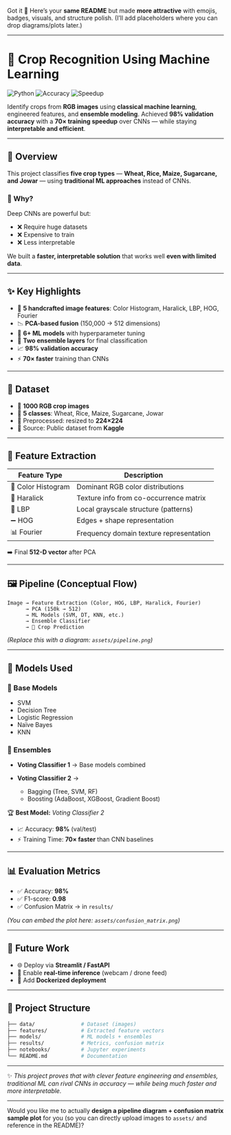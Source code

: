 Got it 🚀
Here’s your **same README** but made **more attractive** with emojis, badges, visuals, and structure polish.
(I’ll add placeholders where you can drop diagrams/plots later.)

---

# 🌾 Crop Recognition Using Machine Learning

![Python](https://img.shields.io/badge/Python-3.8+-blue.svg)
![Accuracy](https://img.shields.io/badge/Accuracy-98%25-brightgreen.svg)
![Speedup](https://img.shields.io/badge/Training-70x%20Faster-orange.svg)

Identify crops from **RGB images** using **classical machine learning**, engineered features, and **ensemble modeling**.
Achieved **98% validation accuracy** with a **70× training speedup** over CNNs — while staying **interpretable and efficient**.

---

## 📌 Overview

This project classifies **five crop types** — **Wheat, Rice, Maize, Sugarcane, and Jowar** — using **traditional ML approaches** instead of CNNs.

### 🧠 Why?

Deep CNNs are powerful but:

* ❌ Require huge datasets
* ❌ Expensive to train
* ❌ Less interpretable

We built a **faster, interpretable solution** that works well **even with limited data**.

---

## ✨ Key Highlights

* 🎨 **5 handcrafted image features**: Color Histogram, Haralick, LBP, HOG, Fourier
* 📉 **PCA-based fusion** (150,000 → 512 dimensions)
* 🔧 **6+ ML models** with hyperparameter tuning
* 🧩 **Two ensemble layers** for final classification
* 📈 **98% validation accuracy**
* ⚡ **70× faster** training than CNNs

---

## 📂 Dataset

* 📸 **1000 RGB crop images**
* 🌱 **5 classes**: Wheat, Rice, Maize, Sugarcane, Jowar
* 📐 Preprocessed: resized to **224×224**
* 📁 Source: Public dataset from **Kaggle**

---

## 🔬 Feature Extraction

| Feature Type       | Description                             |
| ------------------ | --------------------------------------- |
| 🎨 Color Histogram | Dominant RGB color distributions        |
| 🧵 Haralick        | Texture info from co-occurrence matrix  |
| 🔳 LBP             | Local grayscale structure (patterns)    |
| ➖ HOG              | Edges + shape representation            |
| 📊 Fourier         | Frequency domain texture representation |

➡️ Final **512-D vector** after PCA

---

## 🖼️ Pipeline (Conceptual Flow)

```
Image → Feature Extraction (Color, HOG, LBP, Haralick, Fourier) 
      → PCA (150k → 512) 
      → ML Models (SVM, DT, KNN, etc.) 
      → Ensemble Classifier 
      → 🌾 Crop Prediction
```

*(Replace this with a diagram: `assets/pipeline.png`)*

---

## 🤖 Models Used

### 🔹 Base Models

* SVM
* Decision Tree
* Logistic Regression
* Naïve Bayes
* KNN

### 🔹 Ensembles

* **Voting Classifier 1** → Base models combined
* **Voting Classifier 2** →

  * Bagging (Tree, SVM, RF)
  * Boosting (AdaBoost, XGBoost, Gradient Boost)

🏆 **Best Model:** *Voting Classifier 2*

* 📈 Accuracy: **98%** (val/test)
* ⚡ Training Time: **70× faster** than CNN baselines

---

## 📊 Evaluation Metrics

* ✅ Accuracy: **98%**
* ✅ F1-score: **0.98**
* ✅ Confusion Matrix → in `results/`

*(You can embed the plot here: `assets/confusion_matrix.png`)*

---

## 🚀 Future Work

* 🌐 Deploy via **Streamlit / FastAPI**
* 🎥 Enable **real-time inference** (webcam / drone feed)
* 🐳 Add **Dockerized deployment**

---

## 📂 Project Structure

```bash
├── data/               # Dataset (images)
├── features/           # Extracted feature vectors
├── models/             # ML models + ensembles
├── results/            # Metrics, confusion matrix
├── notebooks/          # Jupyter experiments
└── README.md           # Documentation
```

---

✨ *This project proves that with clever feature engineering and ensembles, traditional ML can rival CNNs in accuracy — while being much faster and more interpretable.*

---

Would you like me to actually **design a pipeline diagram + confusion matrix sample plot** for you (so you can directly upload images to `assets/` and reference in the README)?
